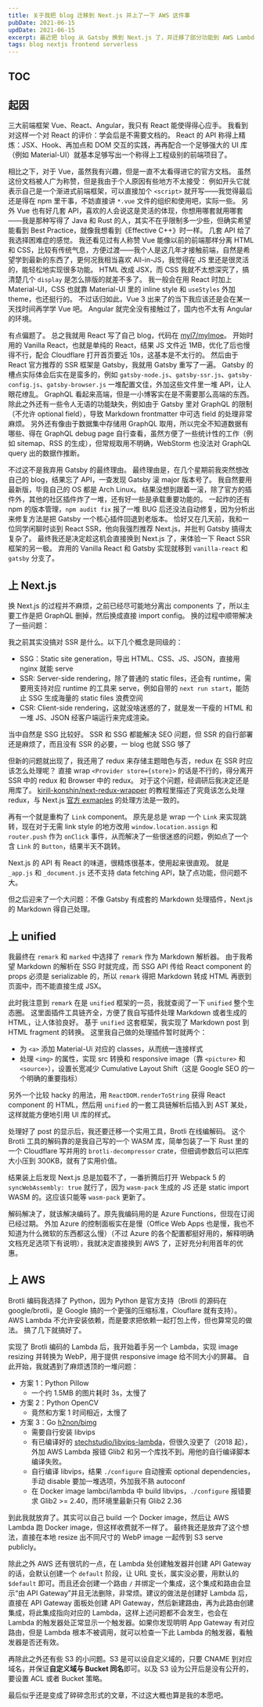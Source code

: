 ```yaml
---
title: 关于我把 blog 迁移到 Next.js 并上了一下 AWS 这件事
pubDate: 2021-06-15
updDate: 2021-06-15
excerpt: 最近把 blog 从 Gatsby 换到 Next.js 了，并迁移了部分功能到 AWS Lambda 和 S3 上。这是我在此过程中的一些经历、体验和思考。
tags: blog nextjs frontend serverless
---
```


## TOC

## 起因

三大前端框架 Vue、React、Angular，我只有 React 能使得得心应手。
我看到对这样一个对 React 的评价：学会后是不需要文档的。
React 的 API 称得上精炼：JSX、Hook、再加点和 DOM 交互的实践，再再配合一个足够强大的 UI 库（例如 Material-UI）就基本足够写出一个称得上工程级别的前端项目了。

相比之下，对于 Vue，虽然我有兴趣，但是一直不太看得进它的官方文档。
虽然这份文档被人广为称赞，但是我由于个人原因有些地方不太接受：
例如开头它就表示自己是一个渐进式前端框架，可以直接加个 `<script>` 就开写——我觉得最后还是得在 npm 里干事，不妨直接讲 `*.vue` 文件的组织和使用吧，实际一些。
另外 Vue 也有好几套 API，喜欢的人会说这是灵活的体现，你想用哪套就用哪套——我是那种写得了 Java 和 Rust 的人，其实不在乎限制多一少些，但确实希望能看到 Best Practice，就像我想看到《Effective C++》时一样。
几套 API 给了我选择困难症的感觉。
我还看见过有人称赞 Vue 能像以前的前端那样分离 HTML 和 CSS，比较有传统气息，方便过渡——我个人是这几年才接触前端，自然是希望学到最新的东西了，更何况我相当喜欢 All-in-JS，我觉得在 JS 里还是很灵活的，能轻松地实现很多功能。
HTML 改成 JSX，而 CSS 我就不太想深究了，搞清楚几个 `display` 是怎么排版的就差不多了。
我一般会在用 React 时加上 Material-UI，CSS 也就靠 Material-UI 里的 inline style 和 `useStyles` 外加 theme，也还挺行的。
不过话归如此，Vue 3 出来了的当下我应该还是会在某一天找时间再学学 Vue 吧。
Angular 就完全没有接触过了，国内也不太有 Angular 的环境。

有点偏题了。
总之我就用 React 写了自己 blog，代码在 [myl7/mylmoe](https://github.com/myl7/mylmoe)。
开始时用的 Vanilla React，也就是单纯的 React，结果 JS 文件近 1MB，优化了后也慢得不行，配合 Cloudflare 打开首页要近 10s，这基本是不太行的。
然后由于 React 官方推荐的 SSR 框架是 Gatsby，我就用 Gatsby 重写了一遍。
Gatsby 的槽点实际体会后实在是蛮多的，例如 `gatsby-node.js`、`gatsby-ssr.js`、`gatsby-config.js`、`gatsby-browser.js` 一堆配置文佳，外加这些文件里一堆 API，让人眼花缭乱。
GraphQL 看起来高端，但是一小博客实在是不需要那么高端的东西。
除此之外还有一些令人无语的功能缺失，例如由于 Gatsby 里对 GraphQL 的限制（不允许 optional field），导致 Markdown frontmatter 中可选 field 的处理非常麻烦。
另外还有像由于数据集中存储用 GraphQL 取用，所以完全不知道数据有哪些、得在 GraphQL debug page 自行查看，虽然方便了一些统计性的工作（例如 sitemap、RSS 的生成），但常规取用不明确，WebStorm 也没法对 GraphQL query 出的数据作推断。

不过这不是我弃用 Gatsby 的最终理由。
最终理由是，在几个星期前我突然想改自己的 blog，结果忘了 API，一查发现 Gatsby 滚 major 版本号了。
我自然要用最新版，毕竟自己的 OS 都是 Arch Linux。
结果没想到跟着一滚，除了官方的插件外，其他的社区插件炸了一堆，还有好一些是承载重要功能的。
一起炸的还有 npm 的版本管理，`npm audit fix` 报了一堆 BUG 后还没法自动修复，因为分析出来修复方法是把 Gatsby 一个核心插件回退到老版本。
恰好又在几天前，我和一位同学闲聊时谈到 React SSR，他向我强烈推荐 Next.js，并批判 Gatsby 搞得太复杂了。
最终我还是决定趁这机会直接换到 Next.js 了，来体验一下 React SSR 框架的另一极。
弃用的 Vanilla React 和 Gatsby 实现就移到 `vanilla-react` 和 `gatsby` 分支了。

## 上 Next.js

换 Next.js 的过程并不麻烦，之前已经尽可能地分离出 components 了，所以主要工作是把 GraphQL 删掉，然后换成直接 import config。
换的过程中顺带解决了一些问题：

我之前其实没搞对 SSR 是什么。以下几个概念是同级的：

- SSG：Static site generation，导出 HTML、CSS、JS、JSON，直接用 nginx 就能 serve
- SSR: Server-side rendering，除了普通的 static files，还会有 runtime，需要用支持对应 runtime 的工具来 serve，例如自带的 `next run start`，能防止 SSG 生成海量的 static files 浪费空间
- CSR: Client-side rendering，这就没啥迷惑的了，就是发一干瘦的 HTML 和一堆 JS、JSON 经客户端运行来完成渲染。

当中自然是 SSG 比较好。
SSR 和 SSG 都能解决 SEO 问题，但 SSR 的自行部署还是麻烦了，而且没有 SSR 的必要，一 blog 也就 SSG 够了

但新的问题就出现了，我还用了 redux 来存储主题暗色与否，redux 在 SSR 时应该怎么处理呢？
直接 wrap `<Provider store={store}>` 的话是不行的，得分离开 SSR 中的 redux 和 Browser 中的 redux。
对于这个问题，经调研后我决定还是用库了。
[kirill-konshin/next-redux-wrapper](https://github.com/kirill-konshin/next-redux-wrapper) 的教程里描述了究竟该怎么处理 redux，与 Next.js [官方 exmaples](https://github.com/vercel/next.js/tree/canary/examples/with-redux) 的处理方法是一致的。

再有一个就是重构了 `Link` component。
原先是总是 wrap 一个 `Link` 来实现跳转，现在对于无需 link style 的地方改用 `window.location.assign` 和 `router.push` 作为 `onClick` 事件，从而解决了一些很迷惑的问题，例如点了一个含 `Link` 的 `Button`，结果半天不跳转。

Next.js 的 API 有 React 的味道，很精炼很基本，使用起来很直观。
就是 `_app.js` 和 `_document.js` 还不支持 data fetching API，缺了点功能，但问题不大。

但之后迎来了一个大问题：不像 Gatsby 有成套的 Markdown 处理插件，Next.js 的 Markdown 得自己处理。

## 上 unified

我最终在 `remark` 和 `marked` 中选择了 `remark` 作为 Markdown 解析器。
由于我希望 Markdown 的解析在 SSG 时就完成，而 SSG API 传给 React component 的 props 必须是 serializable 的，所以 `remark` 得把 Markdown 转成 HTML 再嵌到页面中，而不能直接生成 JSX。

此时我注意到 `remark` 在是 `unified` 框架的一员，我就查阅了一下 `unified` 整个生态圈。
这里面插件工具链齐全，方便了我自写插件处理 Markdown 或者生成的 HTML，让人体验良好。
基于 `unified` 这套框架，我实现了 Markdown post 到 HTML fragment 的转换。
这里我自己做的处理插件暂时就两个：

- 为 `<a>` 添加 Material-Ui 对应的 classes，从而统一连接样式
- 处理 `<img>` 的属性，实现 src 转换和 responsive image（靠 `<picture>` 和 `<source>`），设置长宽减少 Cumulative Layout Shift（这是 Google SEO 的一个明确的重要指标）

另外一个比较 hacky 的用法，用 `ReactDOM.renderToString` 获得 React component 的 HTML，然后用 `unified` 的一套工具链解析后插入到 AST 某处，这样就能方便地引用 UI 库的样式。

处理好了 post 的显示后，我还要迁移一个实用工具，Brotli 在线编解码。
这个 Brotli 工具的解码靠的是我自己写的一个 WASM 库，简单包装了一下 Rust 里的一个 Cloudflare 写并用的 `brotli-decompressor` crate，但细调参数后可以把库大小压到 300KB，就有了实用价值。

结果装上后发现 Next.js 总是加载不了，一番折腾后打开 Webpack 5 的 `syncWebAssembly: true` 就行了，因为 `wasm-pack` 生成的 JS 还是 static import WASM 的。这应该只能等 `wasm-pack` 更新了。

解码解决了，就该解决编码了。原先我编码用的是 Azure Functions，但现在订阅已经过期。
外加 Azure 的控制面板实在是慢（Office Web Apps 也是慢，我也不知道为什么微软的东西都这么慢）（不过 Azure 的各个配置都挺好用的，解释明确文档充足选项下有说明），我就决定直接换到 AWS 了，正好充分利用首年的优惠。

## 上 AWS

Brotli 编码我选择了 Python，因为 Python 是官方支持（Brotli 的源码在 google/brotli，是 Google 搞的一个更强的压缩标准，Clouflare 就有支持）。
AWS Lambda 不允许安装依赖，而是要求把依赖一起打包上传，但也算常见的做法。
搞了几下就搞好了。

实现了 Brotli 编码的 Lambda 后，我开始着手另一个 Lambda，实现 image resizing 并转换为 WebP，用于提供 responsive image 给不同大小的屏幕。
自此开始，我就遇到了麻烦透顶的一堆问题：

- 方案 1：Python Pillow
  - 一个约 1.5MB 的图片耗时 3s，太慢了
- 方案 2：Python OpenCV
  - 竟然和方案 1 时间相近，太慢了
- 方案 3：Go [h2non/bimg](https://github.com/h2non/bimg)
  - 需要自行安装 libvips
  - 有已编译好的 [stechstudio/libvips-lambda](https://github.com/stechstudio/libvips-lambda)，但很久没更了（2018 起），外加 AWS Lambda 报错 Glib2 和另一个库找不到。用他的自行编译脚本编译失败。
  - 自行编译 libvips，结果 `./configure` 自动搜索 optional dependencies，手动 disable 要加一堆选项，外加我不熟 autoconf
  - 在 Docker image lambci/lambda 中 build libvips，`./configure` 报错要求 Glib2 >= 2.40，而环境里最新只有 Glib2 2.36

到此我就放弃了。其实可以自己 build 一个 Docker image，然后让 AWS Lambda 跑 Docker image，但这样收费就不一样了。
最终我还是放弃了这个想法，直接在本地 resize 出不同尺寸的 WebP image 一起传到 S3 serve publicly。

除此之外 AWS 还有很坑的一点，在 Lambda 处创建触发器并创建 API Gateway 的话，会默认创建一个 `default` 阶段，让 URL 变长，属实没必要，用默认的 `$default` 即可。而且还会创建一个路由 `/` 并绑定一个集成，这个集成和路由会显示“由 API Gateway”并且无法删除，非常烦。建议的做法是创建好 Lambda 后，直接在 API Gateway 面板处创建 API Gateway，然后新建路由，再为此路由创建集成，将此集成指向对应的 Lambda，这样上述问题都不会发生，也会在 Lambda 的触发器处正常显示一个触发器。如果你发现明明 App Gateway 有对应路由，但是 Lambda 根本不被调用，就可以检查一下此 Lambda 的触发器，看触发器是否还有效。

再除此之外还有些 S3 的小问题。S3 是可以设自定义域的，只要 CNAME 到对应域名，并保证**自定义域与 Bucket 同名**即可。以及 S3 设为公开后是没有公开的，要设置 ACL 或者 Bucket 策略。

最后似乎还是变成了碎碎念形式的文章，不过这大概也算是我的本愿吧。
